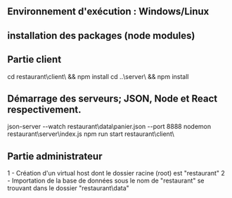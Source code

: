 ## Environnement d'exécution : Windows/Linux

## installation des packages (node modules)
## Partie client

cd restaurant\client\ && npm install
cd ..\server\ && npm install 

## Démarrage des serveurs; JSON, Node et React respectivement. 

json-server --watch restaurant\data\panier.json --port 8888
nodemon restaurant\server\index.js
npm run start restaurant\client\

## Partie administrateur
1 - Création d'un virtual host dont le dossier racine (root) est "restaurant\"
2 - Importation de la base de données sous le nom de "restaurant" se trouvant dans le dossier "restaurant\data"
